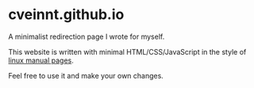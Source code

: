 # cveinnt.github.io

A minimalist redirection page I wrote for myself.

This website is written with minimal HTML/CSS/JavaScript in the style of [linux manual pages](https://en.wikipedia.org/wiki/Man_page).

Feel free to use it and make your own changes.
